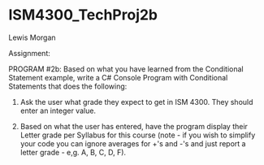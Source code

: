 # ISM4300_TechProj2b
Lewis Morgan

Assignment:

PROGRAM #2b: Based on what you have learned from the Conditional Statement example, write a C# Console Program with Conditional Statements that does the following: 

1. Ask the user what grade they expect to get in ISM 4300. They should enter an integer value.

2. Based on what the user has entered, have the program display their Letter grade per Syllabus for this course (note - if you wish to simplify your code you can ignore averages for +'s and -'s and just report a letter grade - e,g. A, B, C, D, F). 
